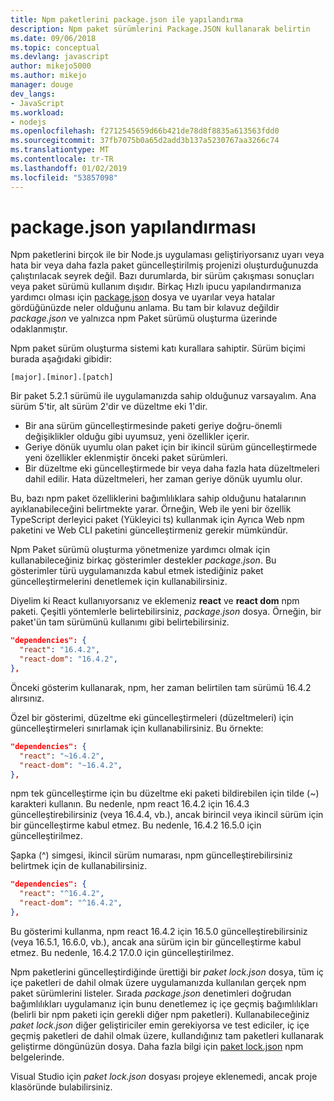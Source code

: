 ```yaml
---
title: Npm paketlerini package.json ile yapılandırma
description: Npm paket sürümlerini Package.JSON kullanarak belirtin
ms.date: 09/06/2018
ms.topic: conceptual
ms.devlang: javascript
author: mikejo5000
ms.author: mikejo
manager: douge
dev_langs:
- JavaScript
ms.workload:
- nodejs
ms.openlocfilehash: f2712545659d66b421de78d8f8835a613563fdd0
ms.sourcegitcommit: 37fb7075b0a65d2add3b137a5230767aa3266c74
ms.translationtype: MT
ms.contentlocale: tr-TR
ms.lasthandoff: 01/02/2019
ms.locfileid: "53857098"
---
```

# <a name="packagejson-configuration"></a>package.json yapılandırması

Npm paketlerini birçok ile bir Node.js uygulaması geliştiriyorsanız uyarı veya hata bir veya daha fazla paket güncelleştirilmiş projenizi oluşturduğunuzda çalıştırılacak seyrek değil. Bazı durumlarda, bir sürüm çakışması sonuçları veya paket sürümü kullanım dışıdır. Birkaç Hızlı ipucu yapılandırmanıza yardımcı olması için [package.json](https://docs.npmjs.com/files/package.json) dosya ve uyarılar veya hatalar gördüğünüzde neler olduğunu anlama. Bu tam bir kılavuz değildir *package.json* ve yalnızca npm Paket sürümü oluşturma üzerinde odaklanmıştır.

Npm paket sürüm oluşturma sistemi katı kurallara sahiptir. Sürüm biçimi burada aşağıdaki gibidir:

    [major].[minor].[patch]

Bir paket 5.2.1 sürümü ile uygulamanızda sahip olduğunuz varsayalım. Ana sürüm 5'tir, alt sürüm 2'dir ve düzeltme eki 1'dir.

* Bir ana sürüm güncelleştirmesinde paketi geriye doğru-önemli değişiklikler olduğu gibi uyumsuz, yeni özellikler içerir.
* Geriye dönük uyumlu olan paket için bir ikincil sürüm güncelleştirmede yeni özellikler eklenmiştir önceki paket sürümleri.
* Bir düzeltme eki güncelleştirmede bir veya daha fazla hata düzeltmeleri dahil edilir. Hata düzeltmeleri, her zaman geriye dönük uyumlu olur.

Bu, bazı npm paket özelliklerini bağımlılıklara sahip olduğunu hatalarının ayıklanabileceğini belirtmekte yarar. Örneğin, Web ile yeni bir özellik TypeScript derleyici paket (Yükleyici ts) kullanmak için Ayrıca Web npm paketini ve Web CLI paketini güncelleştirmeniz gerekir mümkündür.

Npm Paket sürümü oluşturma yönetmenize yardımcı olmak için kullanabileceğiniz birkaç gösterimler destekler *package.json*. Bu gösterimler türü uygulamanızda kabul etmek istediğiniz paket güncelleştirmelerini denetlemek için kullanabilirsiniz.

Diyelim ki React kullanıyorsanız ve eklemeniz **react** ve **react dom** npm paketi. Çeşitli yöntemlerle belirtebilirsiniz, *package.json* dosya. Örneğin, bir paket'ün tam sürümünü kullanımı gibi belirtebilirsiniz.

  ```json
  "dependencies": {
    "react": "16.4.2",
    "react-dom": "16.4.2",
  },
  ```

Önceki gösterim kullanarak, npm, her zaman belirtilen tam sürümü 16.4.2 alırsınız.

Özel bir gösterimi, düzeltme eki güncelleştirmeleri (düzeltmeleri) için güncelleştirmeleri sınırlamak için kullanabilirsiniz. Bu örnekte:

  ```json
  "dependencies": {
    "react": "~16.4.2",
    "react-dom": "~16.4.2",
  },
  ```

npm tek güncelleştirme için bu düzeltme eki paketi bildirebilen için tilde (~) karakteri kullanın. Bu nedenle, npm react 16.4.2 için 16.4.3 güncelleştirebilirsiniz (veya 16.4.4, vb.), ancak birincil veya ikincil sürüm için bir güncelleştirme kabul etmez. Bu nedenle, 16.4.2 16.5.0 için güncelleştirilmez.

Şapka (^) simgesi, ikincil sürüm numarası, npm güncelleştirebilirsiniz belirtmek için de kullanabilirsiniz.

  ```json
  "dependencies": {
    "react": "^16.4.2",
    "react-dom": "^16.4.2",
  },
  ```

Bu gösterimi kullanma, npm react 16.4.2 için 16.5.0 güncelleştirebilirsiniz (veya 16.5.1, 16.6.0, vb.), ancak ana sürüm için bir güncelleştirme kabul etmez. Bu nedenle, 16.4.2 17.0.0 için güncelleştirilmez.

Npm paketlerini güncelleştirdiğinde ürettiği bir *paket lock.json* dosya, tüm iç içe paketleri de dahil olmak üzere uygulamanızda kullanılan gerçek npm paket sürümlerini listeler. Sırada *package.json* denetimleri doğrudan bağımlılıkları uygulamanız için bunu denetlemez iç içe geçmiş bağımlılıkları (belirli bir npm paketi için gerekli diğer npm paketleri). Kullanabileceğiniz *paket lock.json* diğer geliştiriciler emin gerekiyorsa ve test ediciler, iç içe geçmiş paketleri de dahil olmak üzere, kullandığınız tam paketleri kullanarak geliştirme döngünüzün dosya. Daha fazla bilgi için [paket lock.json](https://docs.npmjs.com/files/package-lock.json) npm belgelerinde.

Visual Studio için *paket lock.json* dosyası projeye eklenemedi, ancak proje klasöründe bulabilirsiniz.
